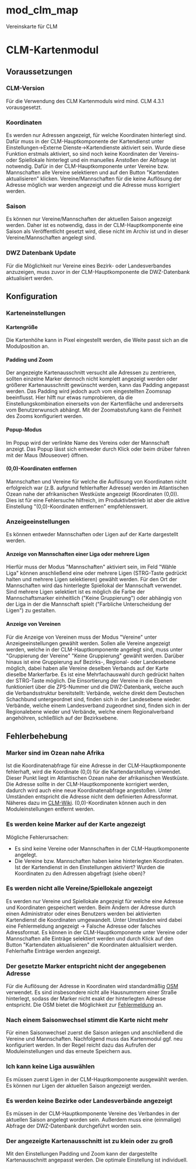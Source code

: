 # mod_clm_map
Vereinskarte für CLM

# CLM-Kartenmodul
## Voraussetzungen

### CLM-Version
Für die Verwendung des CLM Kartenmoduls wird mind. CLM 4.3.1 vorausgesetzt. 

### Koordinaten
Es werden nur Adressen angezeigt, für welche Koordinaten hinterlegt sind. Dafür muss in der CLM-Hauptkomponente der Kartendienst unter Einstellungen->Externe Dienste->Kartendienste aktiviert sein. Wurde diese Funktion erstmals aktiviert, so sind noch keine Koordinaten der Vereins- oder Spiellokale hinterlegt und ein manuelles Anstoßen der Abfrage ist notwendig. Dafür in der CLM-Hauptkomponente unter Vereine bzw. Mannschaften alle Vereine selektieren und auf den Button "Kartendaten aktualisieren" klicken. Vereine/Mannschaften für die keine Auflösung der Adresse möglich war werden angezeigt und die Adresse muss korrigiert werden.

### Saison
Es können nur Vereine/Mannschaften der aktuellen Saison angezeigt werden. Daher ist es notwendig, dass in der CLM-Hauptkomponente eine Saison als Veröffentlicht gesetzt wird, diese nicht im Archiv ist und in dieser Vereine/Mannschaften angelegt sind.

### DWZ Datenbank Update
Für die Möglichkeit nur Vereine eines Bezirk- oder Landesverbandes anzuzeigen, muss zuvor in der CLM-Hauptkomponente die DWZ-Datenbank aktualisiert werden.
  
## Konfiguration
### Karteneinstellungen
#### Kartengröße
Die Kartenhöhe kann in Pixel eingestellt werden, die Weite passt sich an die Modulposition an. 

#### Padding und Zoom

Der angezeigte Kartenausschnitt versucht alle Adressen zu zentrieren, sollten einzelne Marker dennoch nicht komplett angezeigt werden oder größerer Kartenausschnitt gewünscht werden, kann das Padding angepasst werden. Das Padding wird jedoch auch vom eingestellten Zoomsnap beeinflusst. Hier hilft nur etwas rumprobieren, da die Einstellungskombination einerseits von der Kartenfläche und andererseits vom Benutzerwunsch abhängt.
Mit der Zoomabstufung kann die Feinheit des Zooms konfiguriert werden. 

#### Popup-Modus
Im Popup wird der verlinkte Name des Vereins oder der Mannschaft anzeigt. Das Popup lässt sich entweder durch Klick oder beim drüber fahren mit der Maus (Mouseover) öffnen.

#### (0,0)-Koordinaten entfernen

Mannschaften und Vereine für welche die Auflösung von Koordinaten nicht erfolgreich war (z.B. aufgrund fehlerhafter Adresse) werden im Atlantischen Ozean nahe der afrikanischen Westküste angezeigt (Koordinaten (0,0)). Dies ist für eine Fehlersuche hilfreich, im Produktivbetrieb ist aber die aktive Einstellung "(0,0)-Koordinaten entfernen" empfehlenswert.

### Anzeigeeinstellungen
Es können entweder Mannschaften oder Ligen auf der Karte dargestellt werden.

#### Anzeige von Mannschaften einer Liga oder mehrere Ligen
Hierfür muss der Modus "Mannschaften" aktiviert sein, im Feld "Wähle Liga" können anschließend eine oder mehrere Ligen (STRG-Taste gedrückt halten und mehrere Ligen selektieren) gewählt werden.
Für den Ort der Mannschaften wird das hinterlegte Spiellokal der Mannschaft verwendet.
Sind mehrere Ligen selektiert ist es möglich die Farbe der Mannschaftsmarker einheitlich ("Keine Gruppierung") oder abhängig von der Liga in der die Mannschaft spielt ("Farbliche Unterscheidung der Ligen") zu gestalten. 

#### Anzeige von Vereinen
Für die Anzeige von Vereinen muss der Modus "Vereine" unter Anzeigeeinstellungen gewählt werden.
Sollen alle Vereine angezeigt werden, welche in der CLM-Hauptkomponente angelegt sind, muss unter "Gruppierung der Vereine" "Keine Gruppierung" gewählt werden.
Darüber hinaus ist eine Gruppierung auf Bezirks-, Regional- oder Landesebene möglich, dabei haben alle Vereine deselben Verbands auf der Karte dieselbe Markerfarbe. Es ist eine Mehrfachauswahl durch gedrückt halten der STRG-Taste möglich.
Die Einsortierung der Vereine in die Ebenen funktioniert über die ZPS-Nummer und die DWZ-Datenbank, welche auch die Verbandsstruktur bereitstellt: Verbände, welche direkt dem Deutschen Schachbund untergeordnet sind, finden sich in der Landesebene wieder. Verbände, welche einem Landesverband zugeordnet sind, finden sich in der Regionalebene wieder und Verbände, welche einem Regionalverband angehöhren, schließlich auf der Bezirksebene. 

## Fehlerbehebung
### Marker sind im Ozean nahe Afrika
Ist die Koordinatenabfrage für eine Adresse in der CLM-Hauptkomponente fehlerhaft, wird die Koordinate (0,0) für die Kartendarstellung verwendet. Dieser Punkt liegt im Atlantischen Ozean nahe der afrikanischen Westküste. Die Adresse sollte in der CLM-Hauptkomponente korrigiert werden, dadurch wird auch eine neue Koordinatenabfrage angestoßen. Unter Umständen entspricht die Adresse nicht dem definierten Adressformat. Näheres dazu im [CLM-Wiki](https://clm4.de/der-administrationsbereich/item/188-kartenanzeige-verein-mannschaft). (0,0)-Koordinaten können auch in den Moduleinstellungen entfernt werden.

### Es werden keine Marker auf der Karte angezeigt
Mögliche Fehlerursachen:
- Es sind keine Vereine oder Mannschaften in der CLM-Hauptkomponente angelegt.
- Die Vereine bzw. Mannschaften haben keine hinterlegten Koordinaten. Ist der Kartendienst in den Einstellungen aktiviert? Wurden die Koordinaten zu den Adressen abgefragt (siehe oben)?

### Es werden nicht alle Vereine/Spiellokale angezeigt
Es werden nur Vereine und Spiellokale angezeigt für welche eine Adresse und Koordinaten gespeichert werden. Beim Ändern der Adresse durch einen Administrator oder eines Benutzers werden bei aktivierten Kartendienst die Koordinaten umgewandelt. Unter Umständen wird dabei eine Fehlermeldung angezeigt -> Falsche Adresse oder falsches Adressformat. Es können in der CLM-Hauptkomponente unter Vereine oder Mannschaften alle Einträge selektiert werden und durch Klick auf den Button "Kartendaten aktualisieren" die Koordinaten aktualisiert werden. Fehlerhafte Einträge werden angezeigt.

### Der gesetzte Marker entspricht nicht der angegebenen Adresse
Für die Auflösung der Adresse in Koordinaten wird standardmäßig [OSM](https://www.openstreetmap.org/) verwendet. Es sind insbesondere nicht alle Hausnummern einer Straße hinterlegt, sodass der Marker nicht exakt der hinterlegten Adresse entspricht. Die OSM bietet die Möglichkeit zur [Fehlermeldung](https://wiki.openstreetmap.org/wiki/DE:Fehler_melden) an.

### Nach einem Saisonwechsel stimmt die Karte nicht mehr
Für einen Saisonwechsel zuerst die Saison anlegen und anschließend die Vereine und Mannschaften. Nachfolgend muss das Kartenmodul ggf. neu konfiguriert werden. In der Regel reicht dazu das Aufrufen der Moduleinstellungen und das erneute Speichern aus.

### Ich kann keine Liga auswählen
Es müssen zuerst Ligen in der CLM-Hauptkomponente ausgewählt werden. Es können nur Ligen der aktuellen Saison angezeigt werden.

### Es werden keine Bezirke oder Landesverbände angezeigt
Es müssen in der CLM-Hauptkomponente Vereine des Verbandes in der aktuellen Saison angelegt worden sein. Außerdem muss eine (einmalige) Abfrage der DWZ-Datenbank durchgeführt worden sein.

### Der angezeigte Kartenausschnitt ist zu klein oder zu groß
Mit den Einstellungen Padding und Zoom kann der dargestellte Kartenausschnitt angepasst werden. Die optimale Einstellung ist individuell.

